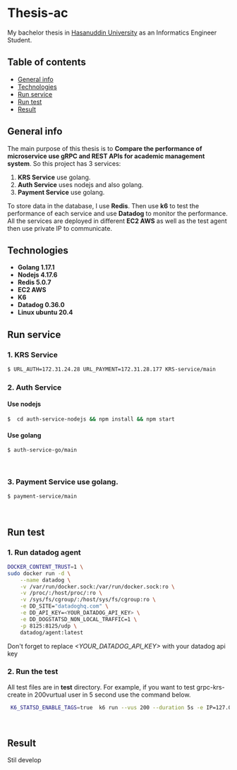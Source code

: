 # Thesis-ac

My bachelor thesis in [Hasanuddin University](https://unhas.ac.id/v2/) as an Informatics Engineer Student.
<br>

## Table of contents

- [General info](#general-info)
- [Technologies](#technologies)
- [Run service](#run-service)
- [Run test](#run-test)
- [Result](#result)
  <br>

## General info

The main purpose of this thesis is to **Compare the performance of microservice use gRPC and REST APIs for academic management system**. So this project has 3 services:

1. **KRS Service** use golang.
2. **Auth Service** uses nodejs and also golang.
3. **Payment Service** use golang.

To store data in the database, I use **Redis**. Then use **k6** to test the performance of each service and use **Datadog** to monitor the performance. All the services are deployed in different **EC2 AWS** as well as the test agent then use private IP to communicate.
<br>

## Technologies

- **Golang 1.17.1**
- **Nodejs 4.17.6**
- **Redis 5.0.7**
- **EC2 AWS**
- **K6**
- **Datadog 0.36.0**
- **Linux ubuntu 20.4**
  <br>

## Run service

### 1. **KRS Service**

```bash
$ URL_AUTH=172.31.24.28 URL_PAYMENT=172.31.28.177 KRS-service/main
```

### 2. **Auth Service**

#### Use nodejs

```bash
$  cd auth-service-nodejs && npm install && npm start
```

#### Use golang

```bash
$ auth-service-go/main
```

<br>

### 3. **Payment Service** use golang.

```bash
$ payment-service/main
```

<br>

## Run test

### 1. Run datadog agent

```bash
DOCKER_CONTENT_TRUST=1 \
sudo docker run -d \
    --name datadog \
    -v /var/run/docker.sock:/var/run/docker.sock:ro \
    -v /proc/:/host/proc/:ro \
    -v /sys/fs/cgroup/:/host/sys/fs/cgroup:ro \
    -e DD_SITE="datadoghq.com" \
    -e DD_API_KEY=<YOUR_DATADOG_API_KEY> \
    -e DD_DOGSTATSD_NON_LOCAL_TRAFFIC=1 \
    -p 8125:8125/udp \
    datadog/agent:latest
```

Don't forget to replace _<YOUR_DATADOG_API_KEY>_ with your datadog api key
<br>

### 2. Run the test

All test files are in **test** directory. For example, if you want to test grpc-krs-create in 200vurtual user in 5 second use the command below.

```bash
 K6_STATSD_ENABLE_TAGS=true  k6 run --vus 200 --duration 5s -e IP=127.0.0.1 test/grpc/krs/create.js
```

<br>

## Result

Stil develop
